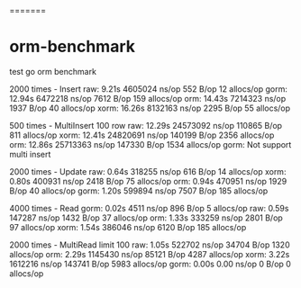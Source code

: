 =======
# orm-benchmark
test go orm benchmark

2000 times - Insert
raw: 9.21s 4605024 ns/op 552 B/op 12 allocs/op
gorm: 12.94s 6472218 ns/op 7612 B/op 159 allocs/op
orm: 14.43s 7214323 ns/op 1937 B/op 40 allocs/op
xorm: 16.26s 8132163 ns/op 2295 B/op 55 allocs/op


500 times - MultiInsert 100 row
raw: 12.29s 24573092 ns/op 110865 B/op 811 allocs/op
xorm: 12.41s 24820691 ns/op 140199 B/op 2356 allocs/op
orm: 12.86s 25713363 ns/op 147330 B/op 1534 allocs/op
gorm: Not support multi insert


2000 times - Update
raw: 0.64s 318255 ns/op 616 B/op 14 allocs/op
xorm: 0.80s 400931 ns/op 2418 B/op 75 allocs/op
orm: 0.94s 470951 ns/op 1929 B/op 40 allocs/op
gorm: 1.20s 599894 ns/op 7507 B/op 185 allocs/op


4000 times - Read
gorm: 0.02s 4511 ns/op 896 B/op 5 allocs/op
raw: 0.59s 147287 ns/op 1432 B/op 37 allocs/op
orm: 1.33s 333259 ns/op 2801 B/op 97 allocs/op
xorm: 1.54s 386046 ns/op 6120 B/op 185 allocs/op


2000 times - MultiRead limit 100
raw: 1.05s 522702 ns/op 34704 B/op 1320 allocs/op
orm: 2.29s 1145430 ns/op 85121 B/op 4287 allocs/op
xorm: 3.22s 1612216 ns/op 143741 B/op 5983 allocs/op
gorm: 0.00s 0.00 ns/op 0 B/op 0 allocs/op

